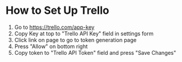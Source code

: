 # How to Set Up Trello

1. Go to https://trello.com/app-key
2. Copy Key at top to "Trello API Key" field in settings form
3. Click link on page to go to token generation page
4. Press "Allow" on bottom right
5. Copy token to "Trello API Token" field and press "Save Changes"
